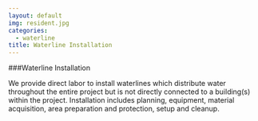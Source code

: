 ```yaml
---
layout: default
img: resident.jpg
categories: 
  - waterline
title: Waterline Installation
---
```


###Waterline Installation

We provide direct labor to install waterlines which distribute water throughout the entire project but is not directly
connected to a building(s) within the project. Installation includes planning, equipment, material acquisition, area preparation and protection, setup and cleanup.
